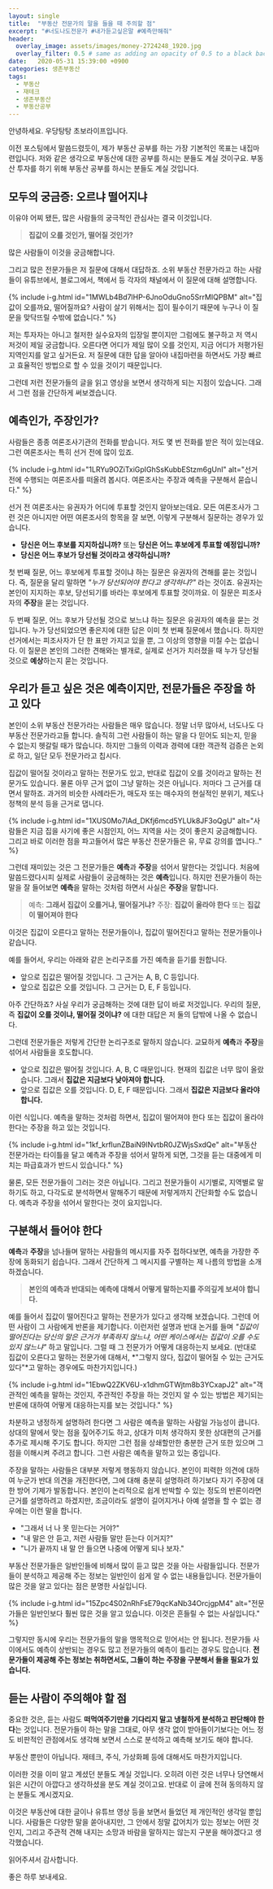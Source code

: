 ```yaml
---
layout: single
title:  "부동산 전문가의 말을 들을 때 주의할 점"
excerpt: "#너도나도전문가 #내가듣고싶은말 #예측만해줘"
header:
  overlay_image: assets/images/money-2724248_1920.jpg
  overlay_filter: 0.5 # same as adding an opacity of 0.5 to a black background
date:   2020-05-31 15:39:00 +0900
categories: 생존부동산
tags:
  - 부동산
  - 재테크
  - 생존부동산
  - 부동산공부
---
```


안녕하세요.
우당탕탕 초보라이프입니다.

이전 포스팅에서 말씀드렸듯이, 제가 부동산 공부를 하는 가장 기본적인 목표는 내집마련입니다.
저와 같은 생각으로 부동산에 대한 공부를 하시는 분들도 계실 것이구요.
부동산 투자를 하기 위해 부동산 공부를 하시는 분들도 계실 것입니다.

## 모두의 궁금증: 오르냐 떨어지냐

이유야 어찌 됐든, 많은 사람들의 궁극적인 관심사는 결국 이것입니다.

> **집값이 오를 것인가, 떨어질 것인가?**

많은 사람들이 이것을 궁금해합니다.

그리고 많은 전문가들은 저 질문에 대해서 대답하죠.
소위 부동산 전문가라고 하는 사람들이 유튜브에서, 블로그에서, 책에서 등 각자의 채널에서 이 질문에 대해 설명합니다.

{% include i-g.html id="1MWLb4Bd7lHP-6JnoOduGno5SrrMIQPBM" alt="집값이 오를까요, 떨어질까요? 사람이 살기 위해서는 집이 필수이기 때문에 누구나 이 질문을 맞닥뜨릴 수밖에 없습니다." %}

저는 투자자는 아니고 철저한 실수요자의 입장일 뿐이지만 그럼에도 불구하고 저 역시 저것이 제일 궁금합니다.
오른다면 어디가 제일 많이 오를 것인지, 지금 어디가 저평가된 지역인지를 알고 싶거든요.
저 질문에 대한 답을 알아야 내집마련을 하면서도 가장 빠르고 효율적인 방법으로 할 수 있을 것이기 때문입니다.

그런데 저런 전문가들의 글을 읽고 영상을 보면서 생각하게 되는 지점이 있습니다.
그래서 그런 점을 간단하게 써보겠습니다.

## 예측인가, 주장인가?

사람들은 종종 여론조사기관의 전화를 받습니다.
저도 몇 번 전화를 받은 적이 있는데요.
그런 여론조사는 특히 선거 전에 많이 있죠.

{% include i-g.html id="1LRYu9OZiTxiGpIGhSsKubbEStzm6gUnI" alt="선거 전에 수행되는 여론조사를 떠올려 봅시다. 여론조사는 주장과 예측을 구분해서 묻습니다." %}

선거 전 여론조사는 유권자가 어디에 투표할 것인지 알아보는데요.
모든 여론조사가 그런 것은 아니지만 어떤 여론조사의 항목을 잘 보면, 이렇게 구분해서 질문하는 경우가 있습니다.

* **당신은 어느 후보를 지지하십니까?** 또는 **당신은 어느 후보에게 투표할 예정입니까?**
* **당신은 어느 후보가 당선될 것이라고 생각하십니까?**

첫 번째 질문, 어느 후보에게 투표할 것이냐 하는 질문은 유권자의 견해를 묻는 것입니다.
즉, 질문을 달리 말하면 *"누가 당선되어야 한다고 생각하냐?"* 라는 것이죠.
유권자는 본인이 지지하는 후보, 당선되기를 바라는 후보에게 투표할 것이까요.
이 질문은 피조사자의 **주장**을 묻는 것입니다.

두 번째 질문, 어느 후보가 당선될 것으로 보느냐 하는 질문은 유권자의 예측을 묻는 것입니다.
누가 당선되었으면 좋은지에 대한 답은 이미 첫 번째 질문에서 했습니다.
하지만 선거에서는 피조사자가 단 한 표만 가지고 있을 뿐, 그 이상의 영향을 미칠 수는 없습니다.
이 질문은 본인의 그러한 견해와는 별개로, 실제로 선거가 치러졌을 때 누가 당선될 것으로 **예상**하는지 묻는 것입니다.

## 우리가 듣고 싶은 것은 예측이지만, 전문가들은 주장을 하고 있다

본인이 소위 부동산 전문가라는 사람들은 매우 많습니다.
정말 너무 많아서, 너도나도 다 부동산 전문가라고들 합니다.
솔직히 그런 사람들이 하는 말을 다 믿어도 되는지, 믿을 수 없는지 헷갈릴 때가 많습니다.
하지만 그들의 이력과 경력에 대한 객관적 검증은 논외로 하고, 일단 모두 전문가라고 칩시다.

집값이 떨어질 것이라고 말하는 전문가도 있고, 반대로 집값이 오를 것이라고 말하는 전문가도 있습니다.
물론 아무 근거 없이 그냥 말하는 것은 아닙니다.
저마다 그 근거를 대면서 말하죠.
과거의 비슷한 사례라든가, 매도자 또는 매수자의 현실적인 분위기, 제도나 정책의 분석 등을 근거로 댑니다.

{% include i-g.html id="1XUS0Mo7lAd_DKfj6mcd5YLUk8JF3oQgU" alt="사람들은 지금 집을 사기에 좋은 시점인지, 어느 지역을 사는 것이 좋은지 궁금해합니다. 그리고 바로 이러한 점을 파고들어서 많은 부동산 전문가들은 유, 무료 강의를 엽니다.." %}

그런데 재미있는 것은 그 전문가들은 **예측**과 **주장**을 섞어서 말한다는 것입니다.
처음에 말씀드렸다시피 실제로 사람들이 궁금해하는 것은 **예측**입니다.
하지만 전문가들이 하는 말을 잘 들어보면 **예측**을 말하는 것처럼 하면서 사실은 **주장**을 말합니다.

> 예측: **그래서 집값이 오를거냐, 떨어질거냐?**
> 주장: **집값이 올라야 한다** 또는 **집값이 떨어져야 한다**

이것은 집값이 오른다고 말하는 전문가들이나, 집값이 떨어진다고 말하는 전문가들이나 같습니다.

예를 들어서, 우리는 아래와 같은 논리구조를 가진 예측을 듣기를 원합니다.

* 앞으로 집값은 떨어질 것입니다. 그 근거는 A, B, C 등입니다.
* 앞으로 집값은 오를 것입니다. 그 근거는 D, E, F 등입니다.

아주 간단하죠?
사실 우리가 궁금해하는 것에 대한 답이 바로 저것입니다.
우리의 질문, 즉 **집값이 오를 것이냐, 떨어질 것이냐?** 에 대한 대답은 저 둘의 답밖에 나올 수 없습니다.

그런데 전문가들은 저렇게 간단한 논리구조로 말하지 않습니다.
교묘하게 **예측**과 **주장**을 섞어서 사람들을 호도합니다.

* 앞으로 집값은 떨어질 것입니다. A, B, C 때문입니다. 현재의 집값은 너무 많이 올랐습니다. 그래서 **집값은 지금보다 낮아져야 합니다.**
* 앞으로 집값은 오를 것입니다. D, E, F 때문입니다. 그래서 **집값은 지금보다 올라야 합니다.**

이런 식입니다.
예측을 말하는 것처럼 하면서, 집값이 떨어져야 한다 또는 집값이 올라야 한다는 주장을 하고 있는 것입니다.

{% include i-g.html id="1kf_krflunZBaiN9lNvtbR0JZWjsSxdQe" alt="부동산 전문가라는 타이틀을 달고 예측과 주장을 섞어서 말하게 되면, 그것을 듣는 대중에게 미치는 파급효과가 반드시 있습니다." %}

물론, 모든 전문가들이 그러는 것은 아닙니다.
그리고 전문가들이 시기별로, 지역별로 말하기도 하고, 다각도로 분석하면서 말해주기 때문에 저렇게까지 간단화할 수도 없습니다.
예측과 주장을 섞어서 말한다는 것이 요지입니다.

## 구분해서 들어야 한다

**예측**과 **주장**을 넘나들며 말하는 사람들의 메시지를 자주 접하다보면, 예측을 가장한 주장에 동화되기 쉽습니다.
그래서 간단하게 그 메시지를 구별하는 제 나름의 방법을 소개하겠습니다.

> **본인의 예측과 반대되는 예측에 대해서 어떻게 말하는지를 주의깊게 보셔야 합니다.**

예를 들어서 집값이 떨어진다고 말하는 전문가가 있다고 생각해 보겠습니다.
그런데 어떤 사람이 그 사람에게 반론을 제기합니다.
이런저런 설명과 반대 논거를 들며 *"집값이 떨어진다는 당신의 말은 근거가 부족하지 않느냐, 어떤 케이스에서는 집값이 오를 수도 있지 않느냐"* 하고 말입니다.
그럴 때 그 전문가가 어떻게 대응하는지 보세요.
(반대로 집값이 오른다고 말하는 전문가에 대해서, *"그렇지 않다, 집값이 떨어질 수 있는 근거도 있다"*고 말하는 경우에도 마찬가지입니다.)

{% include i-g.html id="1EbwQ2ZKV6U-x1dhmGTWjtm8b3YCxapJ2" alt="객관적인 예측을 말하는 것인지, 주관적인 주장을 하는 것인지 알 수 있는 방법은 제기되는 반론에 대하여 어떻게 대응하는지를 보는 것입니다." %}

차분하고 냉정하게 설명하려 한다면 그 사람은 예측을 말하는 사람일 가능성이 큽니다.
상대의 말에서 맞는 점을 짚어주기도 하고, 상대가 미처 생각하지 못한 상대편의 근거를 추가로 제시해 주기도 합니다.
하지만 그런 점을 상쇄할만한 충분한 근거 또한 있으며 그 점을 이해시켜 주려고 합니다.
그런 사람은 예측을 말하고 있는 중입니다.

주장을 말하는 사람들은 대부분 저렇게 행동하지 않습니다.
본인이 피력한 의견에 대하여 누군가 반대 의견을 개진한다면, 그에 대해 충분히 설명하려 하기보다 자기 주장에 대한 방어 기제가 발동합니다.
본인이 논리적으로 쉽게 반박할 수 있는 정도의 반론이라면 근거를 설명하려고 하겠지만, 조금이라도 설명이 길어지거나 아예 설명을 할 수 없는 경우에는 이런 말을 합니다.

* "그래서 너 나 못 믿는다는 거야?"
* "내 말은 안 듣고, 저런 사람들 말만 듣는다 이거지?"
* "니가 끝까지 내 말 안 들으면 나중에 어떻게 되나 보자."

부동산 전문가들은 일반인들에 비해서 많이 듣고 많은 것을 아는 사람들입니다.
전문가들이 분석하고 제공해 주는 정보는 일반인이 쉽게 알 수 없는 내용들입니다.
전문가들이 많은 것을 알고 있다는 점은 분명한 사실입니다.

{% include i-g.html id="15Zpc4S02nRhFsE79qcKaNb34OrcjgpM4" alt="전문가들은 일반인보다 훨씬 많은 것을 알고 있습니다. 이것은 흔들릴 수 없는 사실입니다." %}

그렇지만 동시에 우리는 전문가들의 말을 맹목적으로 믿어서는 안 됩니다.
전문가들 사이에서도 예측이 상반되는 경우도 많고 전문가들의 예측이 틀리는 경우도 많습니다.
**전문가들이 제공해 주는 정보는 취하면서도, 그들이 하는 주장을 구분해서 들을 필요가 있습니다.**

## 듣는 사람이 주의해야 할 점

중요한 것은, 듣는 사람도 **떠먹여주기만을 기다리지 말고 냉철하게 분석하고 판단해야 한다**는 것입니다.
전문가들이 하는 말을 그대로, 아무 생각 없이 받아들이기보다는 어느 정도 비판적인 관점에서도 생각해 보면서 스스로 분석하고 예측해 보기도 해야 합니다.

부동산 뿐만이 아닙니다.
재테크, 주식, 가상화폐 등에 대해서도 마찬가지입니다.

이러한 것을 이미 알고 계셨던 분들도 계실 것입니다.
오히려 이런 것은 너무나 당연해서 읽은 시간이 아깝다고 생각하셨을 분도 계실 것이고요.
반대로 이 글에 전혀 동의하지 않는 분들도 계시겠지요.

이것은 부동산에 대한 글이나 유튜브 영상 등을 보면서 들었던 제 개인적인 생각일 뿐입니다.
사람들은 다양한 말을 쏟아내지만, 그 안에서 정말 값어치가 있는 정보는 어떤 것인지, 그리고 주관적 견해 내지는 소망과 바람을 말하지는 않는지 구분을 해야겠다고 생각했습니다.

읽어주셔서 감사합니다.

좋은 하루 보내세요.



